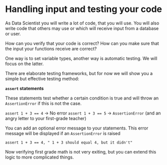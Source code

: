# Handling input and testing your code

As Data Scientist you will write a lot of code, that you will use. You will also write code that others may use or which will receive input from a database or user.

How can you verify that your code is correct? How can you make sure that the input your functions receive are correct?

One way is to set variable types, another way is automatic testing. We will focus on the latter.

There are elaborate testing frameworks, but for now we will show you a simple but effective testing method: 

**`assert` statements**

These statements test whether a certain condition is true and will throw an `AssertionError` if this is not the case.

`assert 1 + 3 == 4` -> No error
`assert 1 + 3 == 5` -> `AssertionError`  (and an angry letter to your first-grade teacher)

You can add an optional error message to your statements. This error message will be displayed if an `AssertionError` is raised

`assert 1 + 3 == 4, " 1 + 3 should equal 4, but it didn't"`

Now verifying first grade math is not very exiting, but you can extend this logic to more complicated things.
